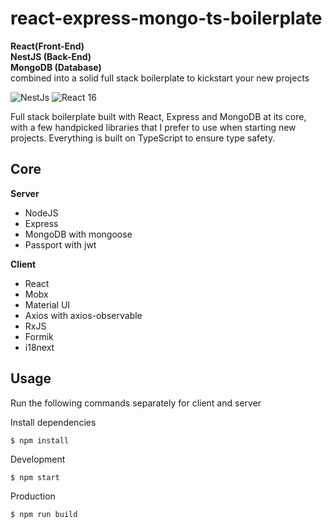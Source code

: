 # react-express-mongo-ts-boilerplate
**React(Front-End)**<br/>
**NestJS (Back-End)**<br/>
**MongoDB (Database)**<br/>
combined into a solid full stack boilerplate to kickstart your new projects

![NestJs](https://img.shields.io/badge/express-4.17.x-green.svg)
![React 16](https://img.shields.io/badge/reactjs-16.13.x-green.svg)

Full stack boilerplate built with React, Express and MongoDB at its core, with a few handpicked libraries that I prefer to use when starting new projects. Everything is built on TypeScript to ensure type safety.

## Core

**Server**
- NodeJS
- Express
- MongoDB with mongoose
- Passport with jwt

**Client**
- React
- Mobx
- Material UI
- Axios with axios-observable
- RxJS
- Formik
- i18next

## Usage

Run the following commands separately for client and server

Install dependencies
```
$ npm install
```

Development
```
$ npm start
```

Production
```
$ npm run build
```

